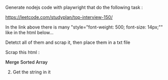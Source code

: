 
Generate nodejs code with playwright that do the following task :


https://leetcode.com/studyplan/top-interview-150/


In the link above there is many  "style="font-weight: 500; font-size: 14px;""  like in the html below...

Detetct all of them and scrap it, then place them in a txt file


Scrap this html :

<div class="max-w-[85%] " style="font-weight: 500; font-size: 14px;"><div class="truncate">Merge Sorted Array</div></div>


2. Get the string in it

